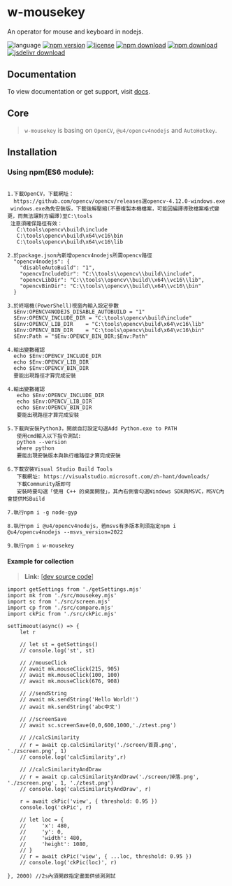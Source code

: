 # w-mousekey
An operator for mouse and keyboard in nodejs.

![language](https://img.shields.io/badge/language-JavaScript-orange.svg) 
[![npm version](http://img.shields.io/npm/v/w-mousekey.svg?style=flat)](https://npmjs.org/package/w-mousekey) 
[![license](https://img.shields.io/npm/l/w-mousekey.svg?style=flat)](https://npmjs.org/package/w-mousekey) 
[![npm download](https://img.shields.io/npm/dt/w-mousekey.svg)](https://npmjs.org/package/w-mousekey) 
[![npm download](https://img.shields.io/npm/dm/w-mousekey.svg)](https://npmjs.org/package/w-mousekey) 
[![jsdelivr download](https://img.shields.io/jsdelivr/npm/hm/w-mousekey.svg)](https://www.jsdelivr.com/package/npm/w-mousekey)

## Documentation
To view documentation or get support, visit [docs](https://yuda-lyu.github.io/w-mousekey/WMousekey.html).

## Core
> `w-mousekey` is basing on `OpenCV`, `@u4/opencv4nodejs` and `AutoHotkey`.

## Installation
### Using npm(ES6 module):
```alias

1.下載OpenCV，下載網址：
  https://github.com/opencv/opencv/releases選opencv-4.12.0-windows.exe
 windows.exe為免安裝版，下載後解壓縮(不要複製本機檔案，可能因編譯導致檔案格式變更，而無法讓對方編譯)至C:\tools
 注意須確保路徑有效：
   C:\tools\opencv\build\include
   C:\tools\opencv\build\x64\vc16\bin
   C:\tools\opencv\build\x64\vc16\lib

2.於package.json內新增opencv4nodejs所需opencv路徑
  "opencv4nodejs": {
    "disableAutoBuild": "1",
    "opencvIncludeDir": "C:\\tools\\opencv\\build\\include",
    "opencvLibDir": "C:\\tools\\opencv\\build\\x64\\vc16\\lib",
    "opencvBinDir": "C:\\tools\\opencv\\build\\x64\\vc16\\bin"
  }

3.於終端機(PowerShell)視窗內輸入設定參數
  $Env:OPENCV4NODEJS_DISABLE_AUTOBUILD = "1"
  $Env:OPENCV_INCLUDE_DIR = "C:\tools\opencv\build\include"
  $Env:OPENCV_LIB_DIR    = "C:\tools\opencv\build\x64\vc16\lib"
  $Env:OPENCV_BIN_DIR    = "C:\tools\opencv\build\x64\vc16\bin"
  $Env:Path = "$Env:OPENCV_BIN_DIR;$Env:Path"

4.輸出變數確認
  echo $Env:OPENCV_INCLUDE_DIR
  echo $Env:OPENCV_LIB_DIR
  echo $Env:OPENCV_BIN_DIR
  要能出現路徑才算完成安裝

4.輸出變數確認
   echo $Env:OPENCV_INCLUDE_DIR
   echo $Env:OPENCV_LIB_DIR
   echo $Env:OPENCV_BIN_DIR
   要能出現路徑才算完成安裝

5.下載與安裝Python3，開啟自訂設定勾選Add Python.exe to PATH
   使用cmd輸入以下指令測試:
   python --version
   where python
   要能出現安裝版本與執行檔路徑才算完成安裝

6.下載安裝Visual Studio Build Tools
   下載網址: https://visualstudio.microsoft.com/zh-hant/downloads/
   下載Community版即可
   安裝時要勾選「使用 C++ 的桌面開發」，其內右側會勾選Windows SDK與MSVC，MSVC內會提供MSBuild

7.執行npm i -g node-gyp

8.執行npm i @u4/opencv4nodejs，若msvs有多版本則須指定npm i @u4/opencv4nodejs --msvs_version=2022

9.執行npm i w-mousekey

```
#### Example for collection
> **Link:** [[dev source code](https://github.com/yuda-lyu/w-mousekey/blob/master/g.mjs)]
```alias
import getSettings from './getSettings.mjs'
import mk from './src/mousekey.mjs'
import sc from './src/screen.mjs'
import cp from './src/compare.mjs'
import ckPic from './src/ckPic.mjs'

setTimeout(async() => {
    let r

    // let st = getSettings()
    // console.log('st', st)

    // //mouseClick
    // await mk.mouseClick(215, 905)
    // await mk.mouseClick(100, 100)
    // await mk.mouseClick(676, 908)

    // //sendString
    // await mk.sendString('Hello World!')
    // await mk.sendString('abc中文')

    // //screenSave
    // await sc.screenSave(0,0,600,1000,'./ztest.png')

    // //calcSimilarity
    // r = await cp.calcSimilarity('./screen/首頁.png',  './zscreen.png', 1)
    // console.log('calcSimilarity',r)

    // //calcSimilarityAndDraw
    // r = await cp.calcSimilarityAndDraw('./screen/掉落.png', './zscreen.png', 1, './ztest.png')
    // console.log('calcSimilarityAndDraw', r)

    r = await ckPic('view', { threshold: 0.95 })
    console.log('ckPic', r)

    // let loc = {
    //     'x': 480,
    //     'y': 0,
    //     'width': 480,
    //     'height': 1080,
    // }
    // r = await ckPic('view', { ...loc, threshold: 0.95 })
    // console.log('ckPic(loc)', r)

}, 2000) //2s內須開啟指定畫面供偵測測試
```